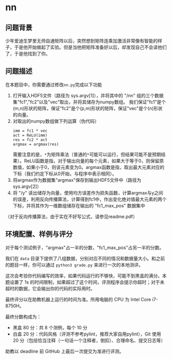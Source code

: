 # nn

## 问题背景

少年爱迪生梦里无师自通矩阵以后，突然想到矩阵连乘加激活非常像有智能的样子，于是他开始做起了实验。但是当他把矩阵准备好以后，却发现自己不会读他们了，于是他找到了你。

## 问题描述

在本题目中，你需要通过修改`nn.py`完成以下功能

1. 打开输入HDF5文件（路径为 sys.argv[1]），并将其中的 "/nn" 组的三个数据集"fc1","fc2"以及"vec"取出，并将其储存为numpy数组。
我们保证"fc1"是个(m,n)形状的矩阵，保证"fc2"是个(p,m)形状的矩阵，保证"vec"是个(n)形状的向量。
2. 对取出的numpy数组做下列运算（伪代码）
    ```
    imm = fc1 * vec
    act = ReLU(imm)
    res = fc2 * act
    argmax = argmax(res)
    ```
    需要注意的是，`*`为矩阵乘法（普通的`*`可能可以运行，但结果可能不是预期结果）。ReLU函数是指，对于输出向量的每个元素，如果大于等于0，则保留原数值，如果小于0，则该元素变为0。argmax函数是指，取出最大元素对应的下标（我们约定下标从0开始，与程序中表示相同）。
3. 将argmax作为数据集"argmax"保存到输出HDF5文件中（路径为 sys.argv[2]）
4. 将 "/y" 读出储存为向量，使用均方误差作为损失函数，计算argmax与y之间的误差，利用反向传播算法，计算得到fc1中，作出变化绝对值最大元素的两个下标，并将其作为一维数组储存在输出的 "fc1_max_pos" 数据集中

（对于反向传播算法，由于实在不好写公式，请参见readme.pdf）

## 环境配置、样例与评分

对于每个测试例子，"argmax"占一半的分数，"fc1_max_pos"占另一半的分数。

我们在 `data` 目录下提供了八组数据，分别对应不同的情况和数据量大小。和之前的题目一样，你可以通过 `python3 grade.py` 来进行一次的本地测评。

这次会考验你代码编写的效率，如果代码运行的不够快，可能不到黑盒的满分。本题设置了 1s 的时间限制，如果超过了这个时间，评测程序会提示你超时；对于未超时的数据，它会输出你的代码的实际用时。

最终评分以在助教机器上运行的时间为准。所用电脑的 CPU 为 Intel Core i7-8750H。

最终分数构成为：

* 黑盒 80 分：共 8 个测例，每个 10 分
* 白盒 20 分：代码风格（评测不参考pylint，推荐大家自用pylint），Git 使用 20 分（包括恰当注释（一句话一个注释者，倒扣）、合理命名、提交日志等）

助教以 deadline 前 GitHub 上最后一次提交为准进行评测。
